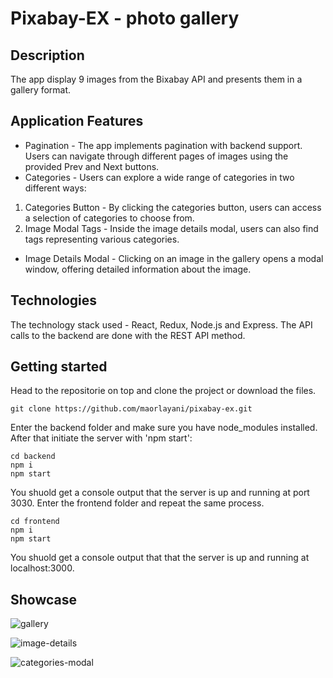 # Pixabay-EX - photo gallery

## Description
The app display 9 images from the Bixabay API and presents them in a gallery format.

## Application Features
* Pagination - The app implements pagination with backend support.
Users can navigate through different pages of images using the provided Prev and Next buttons.
* Categories - Users can explore a wide range of categories in two different ways:
1. Categories Button - By clicking the categories button, users can access a selection of categories to choose from.
2. Image Modal Tags - Inside the image details modal, users can also find tags representing various categories.
* Image Details Modal - Clicking on an image in the gallery opens a modal window, offering detailed information about the image.

## Technologies
The technology stack used - React, Redux, Node.js and Express. The API calls to the backend are done with the REST API method.

## Getting started
Head to the repositorie on top and clone the project or download the files.

```
git clone https://github.com/maorlayani/pixabay-ex.git
```
Enter the backend folder and make sure you have node_modules installed. After that initiate the server with 'npm start':
```
cd backend
npm i
npm start
```
You shuold get a console output that the server is up and running at port 3030. Enter the frontend folder and repeat the same process.
```
cd frontend
npm i
npm start
```
You shuold get a console output that that the server is up and running at localhost:3000.

## Showcase

![gallery](https://github.com/maorlayani/pixabay-ex/assets/109607661/e37ca67e-5991-4c77-88b6-c1a6d8c588ec)

![image-details](https://github.com/maorlayani/pixabay-ex/assets/109607661/b9c319cd-a786-46c2-97e5-814511263b6b)

![categories-modal](https://github.com/maorlayani/pixabay-ex/assets/109607661/366498a7-e026-4be8-be68-b3d0f0987efc)
